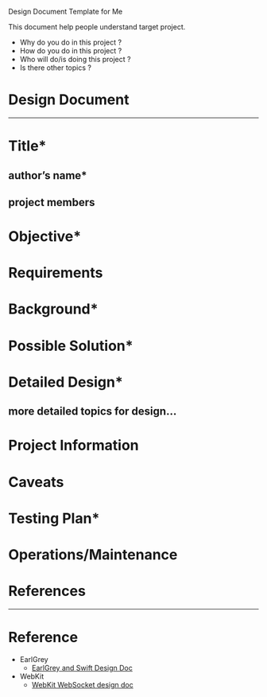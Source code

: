 Design Document Template for Me

This document help people understand target project.

- Why do you do in this project ?
- How do you do in this project ?
- Who will do/is doing this project ?
- Is there other topics ?

# Design Document
---

# Title*
## author’s name*
## project members
# Objective*
# Requirements
# Background*
# Possible Solution*
# Detailed Design*
## more detailed topics for design…
# Project Information
# Caveats
# Testing Plan*
# Operations/Maintenance
# References

---

# Reference
- EarlGrey
	- [EarlGrey and Swift Design Doc](https://docs.google.com/document/d/1AeleXccp35EUX4ILa6CT3CwlxLSZq1YLrco9JF27p9k/edit)
- WebKit
  - [WebKit WebSocket design doc](https://docs.google.com/document/d/1s1ryja1V8dDotMK2WBGT2wnwchZ_x7Tag2L3OZfn5Po/preview)
